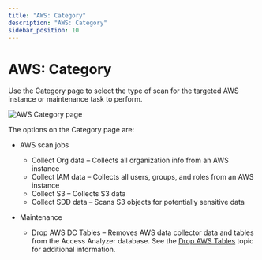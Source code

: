 ```yaml
---
title: "AWS: Category"
description: "AWS: Category"
sidebar_position: 10
---
```


# AWS: Category

Use the Category page to select the type of scan for the targeted AWS instance or maintenance task
to perform.

![AWS Category page](/img/product_docs/accessanalyzer/12.0/admin/datacollector/aws/category.webp)

The options on the Category page are:

- AWS scan jobs

    - Collect Org data – Collects all organization info from an AWS instance
    - Collect IAM data – Collects all users, groups, and roles from an AWS instance
    - Collect S3 – Collects S3 data
    - Collect SDD data – Scans S3 objects for potentially sensitive data

- Maintenance

    - Drop AWS DC Tables – Removes AWS data collector data and tables from the Access Analyzer
      database. See the [Drop AWS Tables](/docs/accessanalyzer/12.0/admin/datacollector/aws/droptables.md) topic for additional information.
